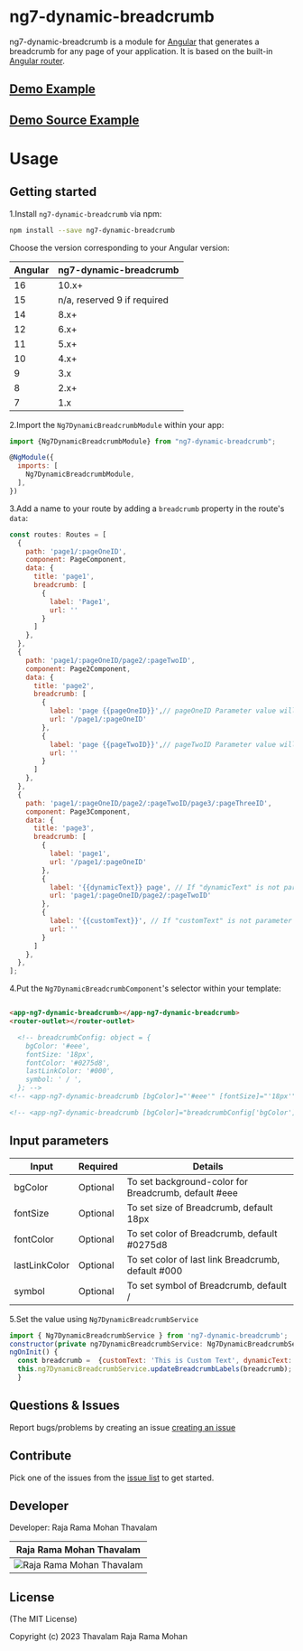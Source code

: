 # ng7-dynamic-breadcrumb


ng7-dynamic-breadcrumb is a module for [Angular](https://angular.io/) that generates a breadcrumb for any page of your application. It is based on the built-in [Angular router](https://angular.io/docs/ts/latest/guide/router.html).

## [Demo  Example ](https://ng7-dynamic-breadcrumb.stackblitz.io/)
## [Demo  Source Example ](https://stackblitz.com/edit/ng7-dynamic-breadcrumb)

# Usage

## Getting started

1.Install `ng7-dynamic-breadcrumb` via npm:

```bash
npm install --save ng7-dynamic-breadcrumb
```
Choose the version corresponding to your Angular version:

 Angular     | ng7-dynamic-breadcrumb
 ----------- | ------------------- 
 16          | 10.x+    
 15          | n/a, reserved 9 if required 
 14          | 8.x+    
 12          | 6.x+    
 11          | 5.x+   
 10          | 4.x+               
 9           | 3.x   
 8           | 2.x+               
 7           | 1.x   

2.Import the `Ng7DynamicBreadcrumbModule` within your app:

```js
import {Ng7DynamicBreadcrumbModule} from "ng7-dynamic-breadcrumb";

@NgModule({
  imports: [
    Ng7DynamicBreadcrumbModule,
  ],
})
```

3.Add a name to your route by adding a `breadcrumb` property in the route's `data`:

```js
const routes: Routes = [
  {
    path: 'page1/:pageOneID',
    component: PageComponent,
    data: {
      title: 'page1',
      breadcrumb: [
        {
          label: 'Page1',
          url: ''
        }
      ]
    },
  },
  {
    path: 'page1/:pageOneID/page2/:pageTwoID',
    component: Page2Component,
    data: {
      title: 'page2', 
      breadcrumb: [
        {
          label: 'page {{pageOneID}}',// pageOneID Parameter value will be add 
          url: '/page1/:pageOneID'
        },
        {
          label: 'page {{pageTwoID}}',// pageTwoID Parameter value will be add 
          url: ''
        }
      ]
    },
  },
  {
    path: 'page1/:pageOneID/page2/:pageTwoID/page3/:pageThreeID',
    component: Page3Component,
    data: {
      title: 'page3',
      breadcrumb: [
        {
          label: 'page1',
          url: '/page1/:pageOneID'
        },
        {
          label: '{{dynamicText}} page', // If "dynamicText" is not parameter , should be set value  using Ng7MatBreadcrumbService, More info please check the 5th point.
          url: 'page1/:pageOneID/page2/:pageTwoID'
        },
        {
          label: '{{customText}}', // If "customText" is not parameter , should be set value  using Ng7MatBreadcrumbService, More info please check the 5th point.
          url: ''
        }
      ]
    },
  },
];
```


4.Put the `Ng7DynamicBreadcrumbComponent`'s selector within your template:


```html

<app-ng7-dynamic-breadcrumb></app-ng7-dynamic-breadcrumb>
<router-outlet></router-outlet>

  <!-- breadcrumbConfig: object = {
    bgColor: '#eee',
    fontSize: '18px',
    fontColor: '#0275d8',
    lastLinkColor: '#000',
    symbol: ' / ',
  }; -->
<!-- <app-ng7-dynamic-breadcrumb [bgColor]="'#eee'" [fontSize]="'18px'" [fontColor]="'#0275d8'" [lastLinkColor]="'#000'" [symbol]="' << '"></app-ng7-dynamic-breadcrumb> -->

<!-- <app-ng7-dynamic-breadcrumb [bgColor]="breadcrumbConfig['bgColor']" [fontSize]="breadcrumbConfig['fontSize']" [fontColor]="breadcrumbConfig['fontColor']" [lastLinkColor]="breadcrumbConfig['lastLinkColor']" [symbol]="breadcrumbConfig['symbol']"></app-ng7-dynamic-breadcrumb> -->
```


## Input parameters

| Input | Required | Details |
| ---- | ---- | ---- |
| bgColor | Optional | To set background-color for  Breadcrumb, default #eee |
| fontSize | Optional | To set size of  Breadcrumb,  default 18px |
| fontColor | Optional | To set color of  Breadcrumb,  default #0275d8 |
| lastLinkColor | Optional | To set color of last link  Breadcrumb,  default #000 |
| symbol | Optional | To set symbol of Breadcrumb,  default / |



5.Set the value using `Ng7DynamicBreadcrumbService`

```js
import { Ng7DynamicBreadcrumbService } from 'ng7-dynamic-breadcrumb';
constructor(private ng7DynamicBreadcrumbService: Ng7DynamicBreadcrumbService) { }
ngOnInit() {
  const breadcrumb =  {customText: 'This is Custom Text', dynamicText: 'Level 2 '};
  this.ng7DynamicBreadcrumbService.updateBreadcrumbLabels(breadcrumb);
  }
```

## Questions & Issues

Report bugs/problems by creating an issue [creating an issue](https://github.com/rajaramtt/ng7-dynamic-breadcrumb/issues)


## Contribute

 Pick one of the issues from the  [issue list](https://github.com/rajaramtt/ng7-dynamic-breadcrumb/issues) to get started.

## Developer

Developer: Raja Rama Mohan Thavalam


| Raja Rama Mohan Thavalam | 
| ----------------- |
| ![Raja Rama Mohan Thavalam][rajaramtt] |

[rajaramtt]: https://avatars1.githubusercontent.com/u/17231665


## License


(The MIT License)

Copyright (c) 2023 Thavalam Raja Rama Mohan 
